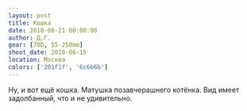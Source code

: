```yaml
---
layout: post
title: Кошка
date: 2018-06-21 00:00:00
author: Д.Г.
gear: [70D, 55-250mm]
shoot_date: 2018-06-15
location: Москва
colors: ['201f1f', '6c6b6b']
---
```

Ну, и вот ещё кошка. Матушка позавчерашнего котёнка. Вид имеет задолбанный, что и не удивительно.
